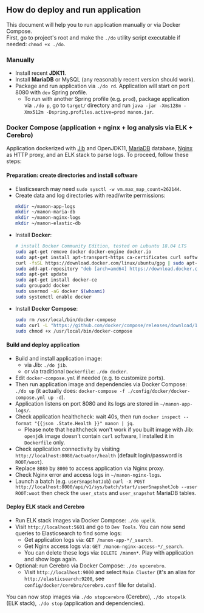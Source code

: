## How do deploy and run application

This document will help you to run application manually or via Docker Compose.  
First, go to project's root and make the `./do` utility script executable if needed: `chmod +x ./do`.

### Manually

* Install recent **JDK11**.
* Install **MariaDB** or MySQL (any reasonably recent version should work).
* Package and run application via `./do rd`. Application will start on port 8080 with `dev` Spring profile.
  * To run with another Spring profile (e.g. `prod`), package application via `./do p`, go to `target/` directory and run `java -jar -Xms128m -Xmx512m -Dspring.profiles.active=prod manon.jar`.

### Docker Compose (application + nginx + log analysis via ELK + Cerebro)

Application dockerized with [Jib](https://github.com/GoogleContainerTools/jib) and OpenJDK11, [MariaDB](https://downloads.mariadb.org/) database, [Nginx](http://nginx.org/en/download.html) as HTTP proxy, and an ELK stack to parse logs. To proceed, follow these steps:

#### Preparation: create directories and install software

* Elasticsearch may need `sudo sysctl -w vm.max_map_count=262144`.
* Create data and log directories with read/write permissions:
    ```bash
    mkdir ~/manon-app-logs
    mkdir ~/manon-maria-db
    mkdir ~/manon-nginx-logs
    mkdir ~/manon-elastic-db
    ```
* Install **Docker**:
  ```bash
  # install Docker Community Edition, tested on Lubuntu 18.04 LTS
  sudo apt-get remove docker docker-engine docker.io
  sudo apt-get install apt-transport-https ca-certificates curl software-properties-common
  curl -fsSL https://download.docker.com/linux/ubuntu/gpg | sudo apt-key add -
  sudo add-apt-repository "deb [arch=amd64] https://download.docker.com/linux/ubuntu $(lsb_release -cs) stable"
  sudo apt-get update
  sudo apt-get install docker-ce
  sudo groupadd docker 
  sudo usermod -aG docker $(whoami)
  sudo systemctl enable docker
  ```
* Install **Docker Compose**:
  ```bash
  sudo rm /usr/local/bin/docker-compose
  sudo curl -L "https://github.com/docker/compose/releases/download/1.23.1/docker-compose-$(uname -s)-$(uname -m)" -o /usr/local/bin/docker-compose
  sudo chmod +x /usr/local/bin/docker-compose
  ```
 
#### Build and deploy application
  
* Build and install application image:
  * via Jib: `./do jib`.
  * or via traditional `Dockerfile`: `./do docker`.
* Edit `docker-compose.yml` if needed (e.g. to customize ports).
* Then run application image and dependencies via Docker Compose: `./do up` (it actually does: `docker-compose -f ./config/docker/docker-compose.yml up -d`).
* Application listens on port 8080 and its logs are stored in `~/manon-app-logs/`.
* Check application healthcheck: wait 40s, then run `docker inspect --format "{{json .State.Health }}" manon | jq`. 
  * Please note that healthcheck won't work if you built image with Jib: `openjdk` image doesn't contain `curl` software, I installed it in `Dockerfile` only.
* Check application connectivity by visiting `http://localhost:8080/actuator/health` (default login/password is `ROOT/woot`).
* Replace `8080` by `8000` to access application via Nginx proxy.
* Check Nginx error and access logs in `~/manon-nginx-logs`.
* Launch a batch (e.g. `userSnapshotJob`) `curl -X POST http://localhost:8000/api/v1/sys/batch/start/userSnapshotJob --user ROOT:woot` then check the `user_stats` and `user_snapshot` MariaDB tables.

#### Deploy ELK stack and Cerebro

* Run ELK stack images via Docker Compose: `./do upelk`.
* Visit `http://localhost:5601` and go to `Dev Tools`. You can now send queries to Elasticsearch to find some logs:
  * Get application logs via: `GET /manon-app-*/_search`.
  * Get Nginx access logs via: `GET /manon-nginx-access-*/_search`.
  * You can delete these logs via: `DELETE /manon*`. Play with application and show logs again.
* Optional: run Cerebro via Docker Compose: `./do upcerebro`.
  * Visit `http://localhost:9000` and select `Main Cluster` (it's an alias for `http://elasticsearch:9200`, see `config/docker/cerebro/cerebro.conf` file for details).

You can now stop images via `./do stopcerebro` (Cerebro), `./do stopelk` (ELK stack), `./do stop` (application and dependencies).
